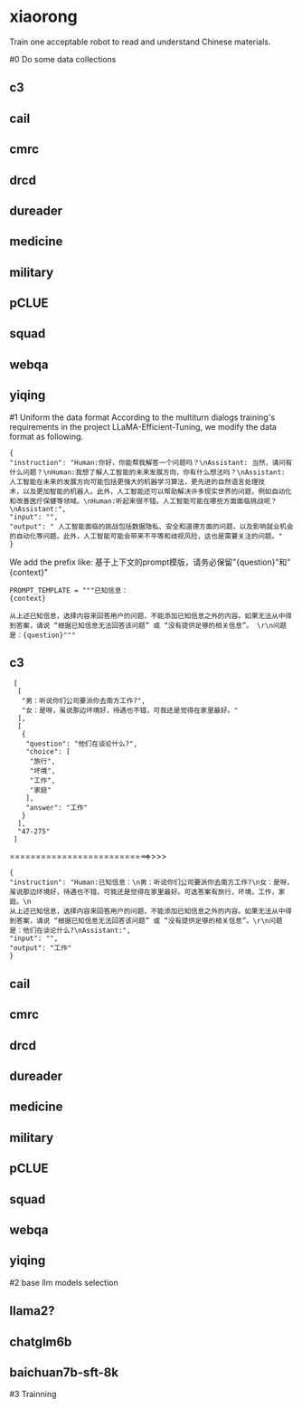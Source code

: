 # xiaorong
Train one acceptable robot to read and understand Chinese materials.

#0 Do some data collections
## c3
## cail
## cmrc
## drcd
## dureader
## medicine
## military
## pCLUE
## squad
## webqa
## yiqing

#1 Uniform the data format 
According to the multiturn dialogs training's requirements in the project LLaMA-Efficient-Tuning, we modify the data format as following. 
```
{
"instruction": "Human:你好，你能帮我解答一个问题吗？\nAssistant: 当然，请问有什么问题？\nHuman:我想了解人工智能的未来发展方向，你有什么想法吗？\nAssistant: 人工智能在未来的发展方向可能包括更强大的机器学习算法，更先进的自然语言处理技
术，以及更加智能的机器人。此外，人工智能还可以帮助解决许多现实世界的问题，例如自动化和改善医疗保健等领域。\nHuman:听起来很不错。人工智能可能在哪些方面面临挑战呢？\nAssistant:", 
"input": "", 
"output": " 人工智能面临的挑战包括数据隐私、安全和道德方面的问题，以及影响就业机会的自动化等问题。此外，人工智能可能会带来不平等和歧视风险，这也是需要关注的问题。"
}
```
We add the prefix like:
基于上下文的prompt模版，请务必保留"{question}"和"{context}"
```
PROMPT_TEMPLATE = """已知信息：
{context} 

从上述已知信息，选择内容来回答用户的问题，不能添加已知信息之外的内容。如果无法从中得到答案，请说 “根据已知信息无法回答该问题” 或 “没有提供足够的相关信息”。 \r\n问题是：{question}"""
```

## c3
```
 [
  [
   "男：听说你们公司要派你去南方工作?",
   "女：是呀，虽说那边环境好，待遇也不错，可我还是觉得在家里最好。"
  ],
  [
   {
    "question": "他们在谈论什么?",
    "choice": [
     "旅行",
     "坏境",
     "工作",
     "家庭"
    ],
    "answer": "工作"
   }
  ],
  "47-275"
 ]
```
===========================>>>>
```
{
"instruction": "Human:已知信息：\n男：听说你们公司要派你去南方工作?\n女：是呀，虽说那边环境好，待遇也不错，可我还是觉得在家里最好。可选答案有旅行，坏境，工作，家庭。\n
从上述已知信息，选择内容来回答用户的问题，不能添加已知信息之外的内容。如果无法从中得到答案，请说 “根据已知信息无法回答该问题” 或 “没有提供足够的相关信息”。\r\n问题是：他们在谈论什么?\nAssistant:", 
"input": "", 
"output": "工作"
}
```
## cail
## cmrc
## drcd
## dureader
## medicine
## military
## pCLUE
## squad
## webqa
## yiqing


#2 base llm models selection
## llama2?

## chatglm6b

## baichuan7b-sft-8k

#3 Trainning
